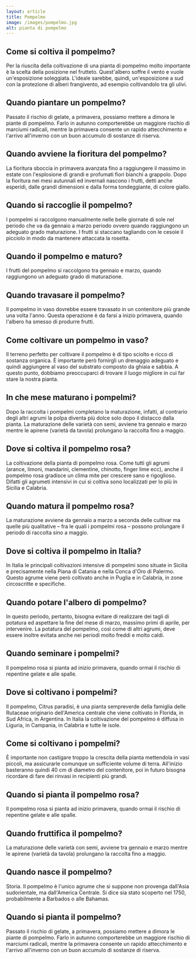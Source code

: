 ```yaml
---
layout: article
title: Pompelmo
image: /images/pompelmo.jpg
alt: pianta di pompelmo
---
```


## Come si coltiva il pompelmo?

Per la riuscita della coltivazione di una pianta di pompelmo molto importante è la scelta della posizione nel frutteto. Quest'albero soffre il vento e vuole un'esposizione soleggiata. L'ideale sarebbe, quindi, un'esposizione a sud con la protezione di alberi frangivento, ad esempio coltivandolo tra gli ulivi.

## Quando piantare un pompelmo?

 Passato il rischio di gelate, a primavera, possiamo mettere a dimora le piante di pompelmo. Farlo in autunno comporterebbe un maggiore rischio di marciumi radicali, mentre la primavera consente un rapido attecchimento e l'arrivo all'inverno con un buon accumulo di sostanze di riserva.

## Quando avviene la fioritura del pompelmo?

La fioritura sboccia in primavera avanzata fino a raggiungere il massimo in estate con l'esplosione di grandi e profumati fiori bianchi a grappolo. Dopo la fioritura nei mesi autunnali ed invernali nascono i frutti, detti anche esperidi, dalle grandi dimensioni e dalla forma tondeggiante, di colore giallo.

## Quando si raccoglie il pompelmo?

 I pompelmi si raccolgono manualmente nelle belle giornate di sole nel periodo che va da gennaio a marzo periodo ovvero quando raggiungono un adeguato grado maturazione. I frutti si staccano tagliando con le cesoie il picciolo in modo da mantenere attaccata la rosetta.

## Quando il pompelmo e maturo?

 I frutti del pompelmo si raccolgono tra gennaio e marzo, quando raggiungono un adeguato grado di maturazione.

## Quando travasare il pompelmo?

Il pompelmo in vaso dovrebbe essere travasato in un contenitore più grande una volta l'anno. Questa operazione è da farsi a inizio primavera, quando l'albero ha smesso di produrre frutti.

## Come coltivare un pompelmo in vaso?

Il terreno perfetto per coltivare il pompelmo è di tipo sciolto e ricco di sostanza organica. È importante però fornirgli un drenaggio adeguato e quindi aggiungere al vaso del substrato composto da ghiaia e sabbia. A questo punto, dobbiamo preoccuparci di trovare il luogo migliore in cui far stare la nostra pianta.

## In che mese maturano i pompelmi?

Dopo la raccolta i pompelmi completano la maturazione, infatti, al contrario degli altri agrumi la polpa diventa più dolce solo dopo il distacco dalla pianta. La maturazione delle varietà con semi, avviene tra gennaio e marzo mentre le apirene (varietà da tavola) prolungano la raccolta fino a maggio.

## Dove si coltiva il pompelmo rosa?

La coltivazione della pianta di pompelmo rosa. Come tutti gli agrumi (arance, limoni, mandarini, clementine, chinotto, finger lime ecc), anche il pompelmo rosa gradisce un clima mite per crescere sano e rigoglioso. Difatti gli agrumeti intensivi in cui si coltiva sono localizzati per lo più in Sicilia e Calabria.

## Quando matura il pompelmo rosa?

La maturazione avviene da gennaio a marzo a seconda delle cultivar ma quelle più qualitative – fra le quali i pompelmi rosa – possono prolungare il periodo di raccolta sino a maggio.

## Dove si coltiva il pompelmo in Italia?

In Italia le principali coltivazioni intensive di pompelmi sono situate in Sicilia e precisamente nella Piana di Catania e nella Conca d'Oro di Palermo. Questo agrume viene però coltivato anche in Puglia e in Calabria, in zone circoscritte e specifiche.

## Quando potare l'albero di pompelmo?

 In questo periodo, pertanto, bisogna evitare di realizzare dei tagli di potatura ed aspettare la fine del mese di marzo, massimo primi di aprile, per intervenire. La potatura del pompelmo, così come di altri agrumi, deve essere inoltre evitata anche nei periodi molto freddi e molto caldi.

## Quando seminare i pompelmi?

 Il pompelmo rosa si pianta ad inizio primavera, quando ormai il rischio di repentine gelate e alle spalle.

## Dove si coltivano i pompelmi?

Il pompelmo, Citrus paradisi, è una pianta sempreverde della famiglia delle Rutaceae originario dell'America centrale che viene coltivato in Florida, in Sud Africa, in Argentina. In Italia la coltivazione del pompelmo è diffusa in Liguria, in Campania, in Calabria e tutte le isole.

## Come si coltivano i pompelmi?

 È importante non castigare troppo la crescita della pianta mettendola in vasi piccoli, ma assicurarle comunque un sufficiente volume di terra. All'inizio basteranno quindi 40 cm di diametro del contenitore, poi in futuro bisogna ricordare di fare dei rinvasi in recipienti più grandi.

## Quando si pianta il pompelmo rosa?

Il pompelmo rosa si pianta ad inizio primavera, quando ormai il rischio di repentine gelate e alle spalle.

## Quando fruttifica il pompelmo?

La maturazione delle varietà con semi, avviene tra gennaio e marzo mentre le apirene (varietà da tavola) prolungano la raccolta fino a maggio.

## Quando nasce il pompelmo?

Storia. Il pompelmo è l'unico agrume che si suppone non provenga dall'Asia sudorientale, ma dall'America Centrale. Si dice sia stato scoperto nel 1750, probabilmente a Barbados o alle Bahamas.

## Quando si pianta il pompelmo?

Passato il rischio di gelate, a primavera, possiamo mettere a dimora le piante di pompelmo. Farlo in autunno comporterebbe un maggiore rischio di marciumi radicali, mentre la primavera consente un rapido attecchimento e l'arrivo all'inverno con un buon accumulo di sostanze di riserva.

